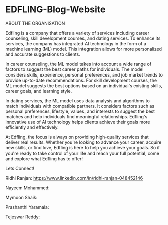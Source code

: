 # EDFLING-Blog-Website

 
ABOUT THE ORGANISATION 

Edfling is a company that offers a variety of services including career counseling, skill development courses, and dating services. To enhance its services, the company has integrated AI technology in the form of a machine learning (ML) model. This integration allows for more personalized and accurate suggestions to clients.

In career counseling, the ML model takes into account a wide range of factors to suggest the best career paths for individuals. The model considers skills, experience, personal preferences, and job market trends to provide up-to-date recommendations. For skill development courses, the ML model suggests the best options based on an individual's existing skills, career goals, and learning style.

In dating services, the ML model uses data analysis and algorithms to match individuals with compatible partners. It considers factors such as personal preferences, lifestyle, values, and interests to suggest the best matches and help individuals find meaningful relationships. Edfling's innovative use of AI technology helps clients achieve their goals more efficiently and effectively.

At Edfling, the focus is always on providing high-quality services that deliver real results. Whether you're looking to advance your career, acquire new skills, or find love, Edfling is here to help you achieve your goals. So if you're ready to take control of your life and reach your full potential, come and explore what Edfling has to offer!

Lets Connect!

Ridhi Ranjan: https://www.linkedin.com/in/ridhi-ranjan-048452146

Nayeem Mohammed:

Mymoon Shaik:

Prashanthi Yaramala:

Tejeswar Reddy:

